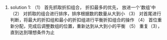 1. solution 1:
  （1） 首先抓取折扣组合， 折扣最多的优先， 放进一个'数组'中
  （2） 对抓取的组合进行排序，排序根据数的数量从大到小
  （3） 对首尾进行判断，将最大的折扣组和最小的折扣组进行平衡折扣组合的操作
  （4） 首位重新分配，完成后调整数组的位置，重新达到从大到小的平衡
  （5） 重复（3），直到达到理想条件为止